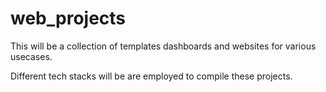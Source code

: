 # web_projects

This will be a collection of templates dashboards and websites for various usecases.

Different tech stacks will be are employed to compile these projects.
